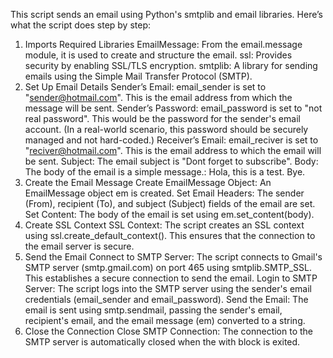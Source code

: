 This script sends an email using Python's smtplib and email libraries. Here’s what the script does step by step:

1. Imports Required Libraries
EmailMessage: From the email.message module, it is used to create and structure the email.
ssl: Provides security by enabling SSL/TLS encryption.
smtplib: A library for sending emails using the Simple Mail Transfer Protocol (SMTP).
2. Set Up Email Details
Sender’s Email: email_sender is set to "sender@hotmail.com". This is the email address from which the message will be sent.
Sender’s Password: email_password is set to "not real password". This would be the password for the sender's email account. (In a real-world scenario, this password should be securely managed and not hard-coded.)
Receiver’s Email: email_reciver is set to "reciver@hotmail.com". This is the email address to which the email will be sent.
Subject: The email subject is "Dont forget to subscribe".
Body: The body of the email is a simple message.: Hola, this is a test. Bye.
3. Create the Email Message
Create EmailMessage Object: An EmailMessage object em is created.
Set Email Headers: The sender (From), recipient (To), and subject (Subject) fields of the email are set.
Set Content: The body of the email is set using em.set_content(body).
4. Create SSL Context
SSL Context: The script creates an SSL context using ssl.create_default_context(). This ensures that the connection to the email server is secure.
5. Send the Email
Connect to SMTP Server: The script connects to Gmail's SMTP server (smtp.gmail.com) on port 465 using smtplib.SMTP_SSL. This establishes a secure connection to send the email.
Login to SMTP Server: The script logs into the SMTP server using the sender's email credentials (email_sender and email_password).
Send the Email: The email is sent using smtp.sendmail, passing the sender's email, recipient's email, and the email message (em) converted to a string.
6. Close the Connection
Close SMTP Connection: The connection to the SMTP server is automatically closed when the with block is exited.
